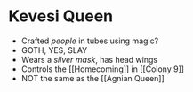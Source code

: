 # Kevesi Queen
- Crafted *people* in tubes using magic?
- GOTH, YES, SLAY
- Wears a *silver mask*, has head wings
- Controls the [[Homecoming]] in [[Colony 9]]
- NOT the same as the [[Agnian Queen]]
